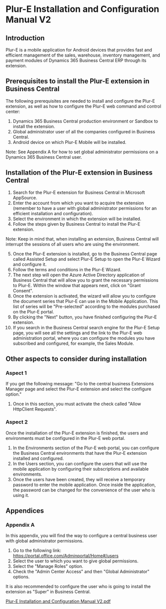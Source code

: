 # Plur-E Installation and Configuration Manual V2

## Introduction
Plur-E is a mobile application for Android devices that provides fast and efficient management of the sales, warehouse, inventory management, and payment modules of Dynamics 365 Business Central ERP through its extension.

## Prerequisites to install the Plur-E extension in Business Central
The following prerequisites are needed to install and configure the Plur-E extension, as well as how to configure the Plur-E web command and control center:

1. Dynamics 365 Business Central production environment or Sandbox to install the extension.
2. Global administrator user of all the companies configured in Business Central.
3. Android device on which Plur-E Mobile will be installed.

Note: See Appendix A for how to set global administrator permissions on a Dynamics 365 Business Central user.

## Installation of the Plur-E extension in Business Central
1. Search for the Plur-E extension for Business Central in Microsoft AppSource.
2. Enter the account from which you want to acquire the extension (remember to have a user with global administrator permissions for an efficient installation and configuration).
3. Select the environment in which the extension will be installed.
4. Follow the steps given by Business Central to install the Plur-E extension.

Note: Keep in mind that, when installing an extension, Business Central will interrupt the sessions of all users who are using the environment.

5. Once the Plur-E extension is installed, go to the Business Central page called Assisted Setup and select Plur-E Setup to open the Plur-E Wizard and configure it.
6. Follow the terms and conditions in the Plur-E Wizard.
7. The next step will open the Azure Active Directory application of Business Central that will allow you to grant the necessary permissions to Plur-E. Within the window that appears next, click on "Grant Consent".
8. Once the extension is activated, the wizard will allow you to configure the document series that Plur-E can use in the Mobile Application. This list of series will be "Pre-selected" according to the modules purchased on the Plur-E portal.
9. By clicking the "Next" button, you have finished configuring the Plur-E extension.
10. If you search in the Business Central search engine for the Plur-E Setup page, you will see all the settings and the link to the Plur-E web administration portal, where you can configure the modules you have subscribed and configured, for example, the Sales Module.

## Other aspects to consider during installation
### Aspect 1
If you get the following message: "Go to the central business Extensions Manager page and select the Plur-E extension and select the configure option."
1. Once in this section, you must activate the check called "Allow HttpClient Requests".

### Aspect 2
Once the installation of the Plur-E extension is finished, the users and environments must be configured in the Plur-E web portal.
1. In the Environments section of the Plur-E web portal, you can configure the Business Central environments that have the Plur-E extension installed and configured.
2. In the Users section, you can configure the users that will use the mobile application by configuring their subscriptions and available environments.
3. Once the users have been created, they will receive a temporary password to enter the mobile application. Once inside the application, the password can be changed for the convenience of the user who is using it.

## Appendices
### Appendix A
In this appendix, you will find the way to configure a central business user with global administrator permissions.
1. Go to the following link: https://portal.office.com/Adminportal/Home#/users
2. Select the user to which you want to give global permissions.
3. Select the "Manage Roles" option.
4. Check the "Admin Center Access" and then "Global Administrator" options.

It is also recommended to configure the user who is going to install the extension as "Super" in Business Central.

[Plur-E Installation and Configuration Manual V2.pdf](/.attachments/Plur-E%20Installation%20and%20Configuration%20Manual%20V2-b9f416d3-2a2b-40f7-bed2-d44a10075d5b.pdf)